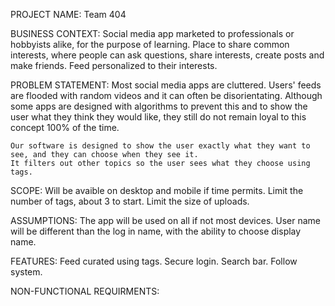 PROJECT NAME:
	Team 404

BUSINESS CONTEXT:
	Social media app marketed to professionals or hobbyists alike, for the purpose of learning.
	Place to share common interests, where people can ask questions, share interests, create posts and make friends.
	Feed personalized to their interests.

PROBLEM STATEMENT:
	Most social media apps are cluttered. Users' feeds are flooded with random videos and it can often be disorientating.
	Although some apps are designed with algorithms to prevent this and to show the user what they think they would like,
	they still do not remain loyal to this concept 100% of the time.
	
	Our software is designed to show the user exactly what they want to see, and they can choose when they see it.
	It filters out other topics so the user sees what they choose using tags.
	
SCOPE:
	Will be avaible on desktop and mobile if time permits.
	Limit the number of tags, about 3 to start.
	Limit the size of uploads.

ASSUMPTIONS:
	The app will be used on all if not most devices. User name will be different than the log in name, with the ability to choose display name.

FEATURES:
	Feed curated using tags.
	Secure login.
	Search bar.
	Follow system.

NON-FUNCTIONAL REQUIRMENTS:
	
